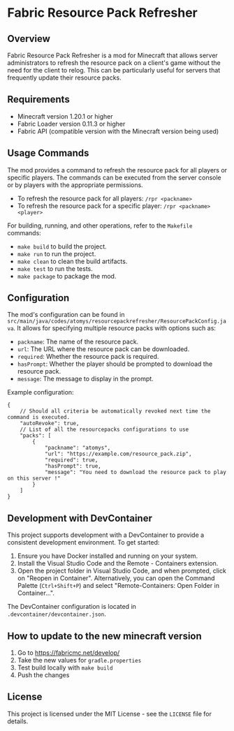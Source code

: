 # Fabric Resource Pack Refresher

## Overview

Fabric Resource Pack Refresher is a mod for Minecraft that allows server administrators to refresh the resource pack on a client's game without the need for the client to relog. This can be particularly useful for servers that frequently update their resource packs.

## Requirements

- Minecraft version 1.20.1 or higher
- Fabric Loader version 0.11.3 or higher
- Fabric API (compatible version with the Minecraft version being used)

## Usage Commands

The mod provides a command to refresh the resource pack for all players or specific players. The commands can be executed from the server console or by players with the appropriate permissions.

- To refresh the resource pack for all players: `/rpr <packname>`
- To refresh the resource pack for a specific player: `/rpr <packname> <player>`

For building, running, and other operations, refer to the `Makefile` commands:

- `make build` to build the project.
- `make run` to run the project.
- `make clean` to clean the build artifacts.
- `make test` to run the tests.
- `make package` to package the mod.

## Configuration

The mod's configuration can be found in `src/main/java/codes/atomys/resourcepackrefresher/ResourcePackConfig.java`. It allows for specifying multiple resource packs with options such as:

- `packname`: The name of the resource pack.
- `url`: The URL where the resource pack can be downloaded.
- `required`: Whether the resource pack is required.
- `hasPrompt`: Whether the player should be prompted to download the resource pack.
- `message`: The message to display in the prompt.

Example configuration:

```json5
{
	// Should all criteria be automatically revoked next time the command is executed.
	"autoRevoke": true,
	// List of all the resourcepacks configurations to use
	"packs": [
		{
			"packname": "atomys",
			"url": "https://example.com/resource_pack.zip",
			"required": true,
			"hasPrompt": true,
			"message": "You need to download the resource pack to play on this server !"
		}
	]
}
```


## Development with DevContainer

This project supports development with a DevContainer to provide a consistent development environment. To get started:

1. Ensure you have Docker installed and running on your system.
2. Install the Visual Studio Code and the Remote - Containers extension.
3. Open the project folder in Visual Studio Code, and when prompted, click on "Reopen in Container". Alternatively, you can open the Command Palette (`Ctrl+Shift+P`) and select "Remote-Containers: Open Folder in Container...".

The DevContainer configuration is located in `.devcontainer/devcontainer.json`.

## How to update to the new minecraft version

1. Go to https://fabricmc.net/develop/ 
2. Take the new values for `gradle.properties`
3. Test build locally with `make build`
4. Push the changes

## License

This project is licensed under the MIT License - see the `LICENSE` file for details.

